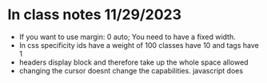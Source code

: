 # In class notes 11/29/2023

- If you want to use margin: 0 auto; You need to have a fixed width. 
- In css specificity ids have a weight of 100 classes have 10 and tags have 1
- headers display block and therefore take up the whole space allowed 
- changing the cursor doesnt change the capabilities. javascript does 